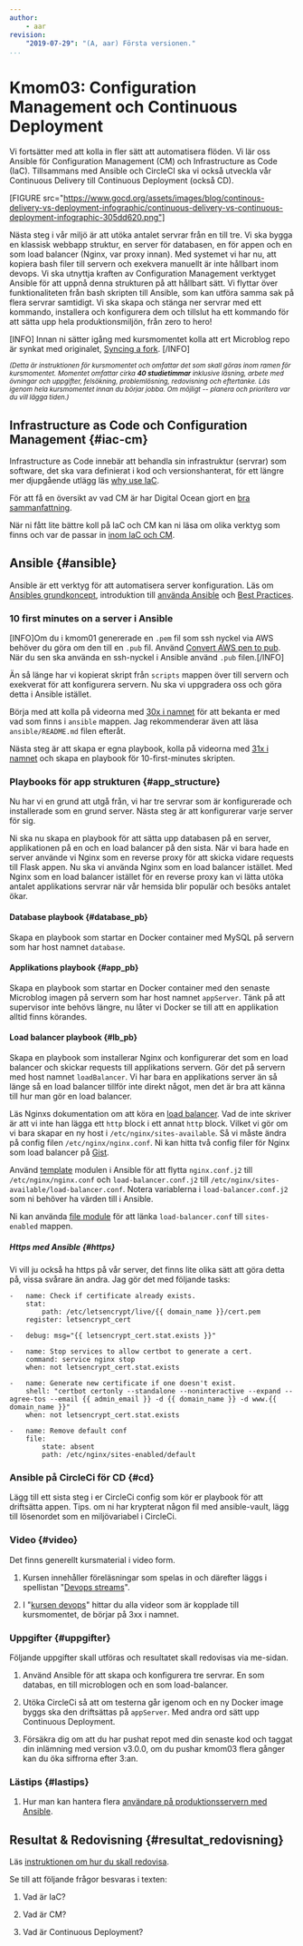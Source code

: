 ```yaml
---
author:
    - aar
revision:
    "2019-07-29": "(A, aar) Första versionen."
...
```

Kmom03: Configuration Management och Continuous Deployment
==================================

Vi fortsätter med att kolla in fler sätt att automatisera flöden. Vi lär oss Ansible för Configuration Management (CM) och Infrastructure as Code (IaC). Tillsammans med Ansible och CircleCI ska vi också utveckla vår Continuous Delivery till Continuous Deployment (också CD).



<!-- more -->

[FIGURE src="https://www.gocd.org/assets/images/blog/continous-delivery-vs-deployment-infographic/continuous-delivery-vs-continuous-deployment-infographic-305dd620.png"]



Nästa steg i vår miljö är att utöka antalet servrar från en till tre. Vi ska bygga en klassisk webbapp struktur, en server för databasen, en för appen och en som load balancer (Nginx, var proxy innan). Med systemet vi har nu, att kopiera bash filer till servern och exekvera manuellt är inte hållbart inom devops. Vi ska utnyttja kraften av Configuration Management verktyget Ansible för att uppnå denna strukturen på att hållbart sätt. Vi flyttar över funktionaliteten från bash skripten till Ansible, som kan utföra samma sak på flera servrar samtidigt. Vi ska skapa och stänga ner servrar med ett kommando, installera och konfigurera dem och tillslut ha ett kommando för att sätta upp hela produktionsmiljön, från zero to hero!



[INFO]
Innan ni sätter igång med kursmomentet kolla att ert Microblog repo är synkat med originalet, [Syncing a fork](https://help.github.com/en/github/collaborating-with-issues-and-pull-requests/syncing-a-fork).
[/INFO]

<small><i>(Detta är instruktionen för kursmomentet och omfattar det som skall göras inom ramen för kursmomentet. Momentet omfattar cirka **40 studietimmar** inklusive läsning, arbete med övningar och uppgifter, felsökning, problemlösning, redovisning och eftertanke. Läs igenom hela kursmomentet innan du börjar jobba. Om möjligt -- planera och prioritera var du vill lägga tiden.)</i></small>



## Infrastructure as Code och Configuration Management {#iac-cm}

Infrastructure as Code innebär att behandla sin infrastruktur (servrar) som software, det ska vara definierat i kod och versionshanterat, för ett längre mer djupgående utlägg läs [why use IaC](https://medium.com/cloudnativeinfra/why-use-infrastructure-as-code-881ccd6c4290).

För att få en översikt av vad CM är har Digital Ocean gjort en [bra sammanfattning](https://www.digitalocean.com/community/tutorials/an-introduction-to-configuration-management).

När ni fått lite bättre koll på IaC och CM kan ni läsa om olika verktyg som finns och var de passar in [inom IaC och CM](https://dzone.com/articles/when-to-use-which-infrastructure-as-code-tool).



## Ansible {#ansible}

Ansible är ett verktyg för att automatisera server konfiguration. Läs om [Ansibles grundkoncept](https://docs.ansible.com/ansible/latest/network/getting_started/basic_concepts.html), introduktion till [använda Ansible](https://www.digitalocean.com/community/tutorials/configuration-management-101-writing-ansible-playbooks) och [Best Practices](https://docs.ansible.com/ansible/latest/user_guide/playbooks_best_practices.html).



### 10 first minutes on a server i Ansible

[INFO]Om du i kmom01 genererade en `.pem` fil som ssh nyckel via AWS behöver du göra om den till en `.pub` fil. Använd [Convert AWS pen to pub](https://gist.github.com/zircote/1243501). När du sen ska använda en ssh-nyckel i Ansible använd `.pub` filen.[/INFO]

Än så länge har vi kopierat skript från `scripts` mappen över till servern och exekverat för att konfigurera servern. Nu ska vi uppgradera oss och göra detta i Ansible istället.

Börja med att kolla på videorna med [30x i namnet](https://www.youtube.com/playlist?list=PLKtP9l5q3ce8s67TUj2qS85C4g1pbrx78) för att bekanta er med vad som finns i `ansible` mappen. Jag rekommenderar även att läsa `ansible/README.md` filen efteråt.

Nästa steg är att skapa er egna playbook, kolla på videorna med [31x i namnet](https://www.youtube.com/playlist?list=PLKtP9l5q3ce8s67TUj2qS85C4g1pbrx78) och skapa en playbook för 10-first-minutes skripten.



### Playbooks för app strukturen {#app_structure}

Nu har vi en grund att utgå från, vi har tre servrar som är konfigurerade och installerade som en grund server. Nästa steg är att konfigurerar varje server för sig. 

Ni ska nu skapa en playbook för att sätta upp databasen på en server, applikationen på en och en load balancer på den sista. När vi bara hade en server använde vi Nginx som en reverse proxy för att skicka vidare requests till Flask appen. Nu ska vi använda Nginx som en load balancer istället. Med Nginx som en load balancer istället för en reverse proxy kan vi lätta utöka antalet applikations servrar när vår hemsida blir populär och besöks antalet ökar. 



#### Database playbook {#database_pb}

Skapa en playbook som startar en Docker container med MySQL på servern som har host namnet `database`.



#### Applikations playbook {#app_pb}

Skapa en playbook som startar en Docker container med den senaste Microblog imagen på servern som har host namnet `appServer`. Tänk på att supervisor inte behövs längre, nu låter vi Docker se till att en applikation alltid finns körandes.



#### Load balancer playbook {#lb_pb}

Skapa en playbook som installerar Nginx och konfigurerar det som en load balancer och skickar requests till applikations servern. Gör det på servern med host namnet `loadBalancer`. Vi har bara en applikations server än så länge så en load balancer tillför inte direkt något, men det är bra att känna till hur man gör en load balancer.

Läs Nginxs dokumentation om att köra en [load balancer](https://nginx.org/en/docs/http/load_balancing.html). Vad de inte skriver är att vi inte han lägga ett `http` block i ett annat `http` block. Vilket vi gör om vi bara skapar en ny host i `/etc/nginx/sites-available`. Så vi måste ändra på config filen `/etc/nginx/nginx.conf`. Ni kan hitta två config filer för Nginx som load balancer på [Gist](https://gist.github.com/AndreasArne/58374253123a31bb7c32e2b551fe8492).

Använd [template](https://docs.ansible.com/ansible/latest/modules/template_module.html) modulen i Ansible för att flytta `nginx.conf.j2` till `/etc/nginx/nginx.conf` och `load-balancer.conf.j2` till `/etc/nginx/sites-available/load-balancer.conf`. Notera variablerna i `load-balancer.conf.j2` som ni behöver ha värden till i Ansible.

Ni kan använda [file module](https://docs.ansible.com/ansible/latest/modules/file_module.html?highlight=file) för att länka `load-balancer.conf` till `sites-enabled` mappen.



##### Https med Ansible {#https}

Vi vill ju också ha https på vår server, det finns lite olika sätt att göra detta på, vissa svårare än andra. Jag gör det med följande tasks:

```
-   name: Check if certificate already exists.
    stat:
        path: /etc/letsencrypt/live/{{ domain_name }}/cert.pem
    register: letsencrypt_cert

-   debug: msg="{{ letsencrypt_cert.stat.exists }}"

-   name: Stop services to allow certbot to generate a cert.
    command: service nginx stop
    when: not letsencrypt_cert.stat.exists

-   name: Generate new certificate if one doesn't exist.
    shell: "certbot certonly --standalone --noninteractive --expand --agree-tos --email {{ admin_email }} -d {{ domain_name }} -d www.{{ domain_name }}"
    when: not letsencrypt_cert.stat.exists

-   name: Remove default conf
    file:
        state: absent
        path: /etc/nginx/sites-enabled/default
```



### Ansible på CircleCi för CD {#cd}

Lägg till ett sista steg i er CircleCi config som kör er playbook för att driftsätta appen. Tips. om ni har krypterat någon fil med ansible-vault, lägg till lösenordet som en miljövariabel i CircleCi.
<!-- https://blog.theodo.com/2016/05/straight-to-production-with-docker-ansible-and-circleci/ -->


<!-- 
### Bok {#bok}

Devops ska vara mer än bara automation och verktyg, det är en arbetskultur och arbetssätt. Men samtidigt är verktygen en viktigt del av det. Ni kan läsa om hur verktyg passar in i devops i kapitel 11-13 i [Effective Devops](http://tinyurl.com/yyuw7a9w). -->



### Video {#video}

Det finns generellt kursmaterial i video form.

1. Kursen innehåller föreläsningar som spelas in och därefter läggs i spellistan "[Devops streams](https://www.youtube.com/playlist?list=PLKtP9l5q3ce90068cUPVMcPguKtFAqnvi)".

1. I "[kursen devops](https://www.youtube.com/playlist?list=PLKtP9l5q3ce8s67TUj2qS85C4g1pbrx78)" hittar du alla videor som är kopplade till kursmomentet, de börjar på 3xx i namnet.



### Uppgifter {#uppgifter}

Följande uppgifter skall utföras och resultatet skall redovisas via me-sidan.

1. Använd Ansible för att skapa och konfigurera tre servrar. En som databas, en till microblogen och en som load-balancer.

1. Utöka CircleCi så att om testerna går igenom och en ny Docker image byggs ska den driftsättas på `appServer`. Med andra ord sätt upp Continuous Deployment.

1. Försäkra dig om att du har pushat repot med din senaste kod och taggat din inlämning med version v3.0.0, om du pushar kmom03 flera gånger kan du öka siffrorna efter 3:an.

<!-- 1. Skriv skript som kollar om service är uppe, om inte kör ansible för att sätta upp annars bara uppdatera. (En deployer node?) -->


### Lästips {#lastips}

1. Hur man kan hantera flera [användare på produktionsservern med Ansible](https://www.cogini.com/blog/managing-user-accounts-with-ansible/). 
<!-- https://dev.iachieved.it/iachievedit/ansible-and-aws-part-5/ -->


Resultat & Redovisning  {#resultat_redovisning}
-----------------------------------------------

Läs [instruktionen om hur du skall redovisa](./../redovisa).

Se till att följande frågor besvaras i texten:

1. Vad är IaC?

1. Vad är CM?

1. Vad är Continuous Deployment?
